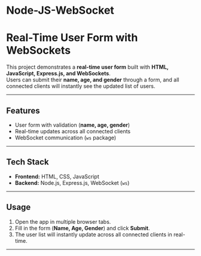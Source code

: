 # Node-JS-WebSocket

#  Real-Time User Form with WebSockets

This project demonstrates a **real-time user form** built with **HTML, JavaScript, Express.js, and WebSockets**.  
Users can submit their **name, age, and gender** through a form, and all connected clients will instantly see the updated list of users.

---

##  Features
-  User form with validation (**name, age, gender**)  
-  Real-time updates across all connected clients  
-  WebSocket communication (`ws` package)  

---

##  Tech Stack
- **Frontend:** HTML, CSS, JavaScript  
- **Backend:** Node.js, Express.js, WebSocket (`ws`)  

---

##  Usage
1. Open the app in multiple browser tabs.  
2. Fill in the form (**Name, Age, Gender**) and click **Submit**.  
3. The user list will instantly update across all connected clients in real-time.  

---
